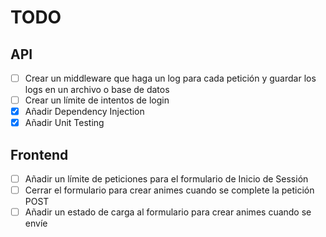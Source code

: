 # TODO

## API

- [ ] Crear un middleware que haga un log para cada petición y guardar los logs en un archivo o base de datos
- [ ] Crear un límite de intentos de login
- [x] Añadir Dependency Injection
- [x] Añadir Unit Testing

## Frontend

- [ ] Añadir un límite de peticiones para el formulario de Inicio de Sessión
- [ ] Cerrar el formulario para crear animes cuando se complete la petición POST
- [ ] Añadir un estado de carga al formulario para crear animes cuando se envíe
